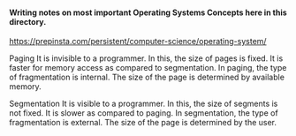 #### Writing notes on most important Operating Systems Concepts here in this directory.

https://prepinsta.com/persistent/computer-science/operating-system/

Paging 
It is invisible to a programmer.
In this, the size of pages is fixed.
It is faster for memory access as compared to segmentation.
In paging, the type of fragmentation is internal.
The size of the page is determined by available memory.

Segmentation
It is visible to a programmer.
In this, the size of segments is not fixed.
It is slower as compared to paging.
In segmentation, the type of fragmentation is external.
The size of the page is determined by the user.
